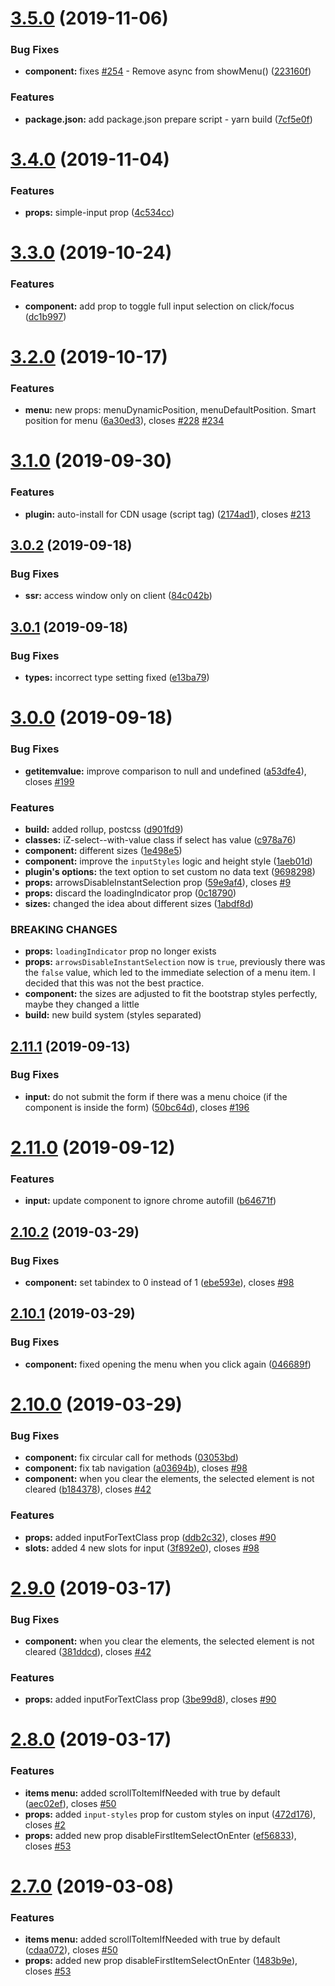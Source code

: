 # [3.5.0](https://github.com/iliyaZelenko/vue-cool-select/compare/v3.4.0...v3.5.0) (2019-11-06)


### Bug Fixes

* **component:** fixes [#254](https://github.com/iliyaZelenko/vue-cool-select/issues/254) - Remove async from showMenu() ([223160f](https://github.com/iliyaZelenko/vue-cool-select/commit/223160f))


### Features

* **package.json:** add package.json prepare script - yarn build ([7cf5e0f](https://github.com/iliyaZelenko/vue-cool-select/commit/7cf5e0f))

# [3.4.0](https://github.com/iliyaZelenko/vue-cool-select/compare/v3.3.0...v3.4.0) (2019-11-04)


### Features

* **props:** simple-input prop ([4c534cc](https://github.com/iliyaZelenko/vue-cool-select/commit/4c534cc))

# [3.3.0](https://github.com/iliyaZelenko/vue-cool-select/compare/v3.2.0...v3.3.0) (2019-10-24)


### Features

* **component:** add prop to toggle full input selection on click/focus ([dc1b997](https://github.com/iliyaZelenko/vue-cool-select/commit/dc1b997))

# [3.2.0](https://github.com/iliyaZelenko/vue-cool-select/compare/v3.1.0...v3.2.0) (2019-10-17)


### Features

* **menu:** new props: menuDynamicPosition, menuDefaultPosition. Smart position for menu ([6a30ed3](https://github.com/iliyaZelenko/vue-cool-select/commit/6a30ed3)), closes [#228](https://github.com/iliyaZelenko/vue-cool-select/issues/228) [#234](https://github.com/iliyaZelenko/vue-cool-select/issues/234)

# [3.1.0](https://github.com/iliyaZelenko/vue-cool-select/compare/v3.0.2...v3.1.0) (2019-09-30)


### Features

* **plugin:** auto-install for CDN usage (script tag) ([2174ad1](https://github.com/iliyaZelenko/vue-cool-select/commit/2174ad1)), closes [#213](https://github.com/iliyaZelenko/vue-cool-select/issues/213)

## [3.0.2](https://github.com/iliyaZelenko/vue-cool-select/compare/v3.0.1...v3.0.2) (2019-09-18)


### Bug Fixes

* **ssr:** access window only on client ([84c042b](https://github.com/iliyaZelenko/vue-cool-select/commit/84c042b))

## [3.0.1](https://github.com/iliyaZelenko/vue-cool-select/compare/v3.0.0...v3.0.1) (2019-09-18)


### Bug Fixes

* **types:** incorrect type setting fixed ([e13ba79](https://github.com/iliyaZelenko/vue-cool-select/commit/e13ba79))

# [3.0.0](https://github.com/iliyaZelenko/vue-cool-select/compare/v2.11.1...v3.0.0) (2019-09-18)


### Bug Fixes

* **getitemvalue:** improve comparison to null and undefined ([a53dfe4](https://github.com/iliyaZelenko/vue-cool-select/commit/a53dfe4)), closes [#199](https://github.com/iliyaZelenko/vue-cool-select/issues/199)


### Features

* **build:** added rollup, postcss ([d901fd9](https://github.com/iliyaZelenko/vue-cool-select/commit/d901fd9))
* **classes:** iZ-select--with-value class if select has value ([c978a76](https://github.com/iliyaZelenko/vue-cool-select/commit/c978a76))
* **component:** different sizes ([1e498e5](https://github.com/iliyaZelenko/vue-cool-select/commit/1e498e5))
* **component:** improve the `inputStyles` logic and height style ([1aeb01d](https://github.com/iliyaZelenko/vue-cool-select/commit/1aeb01d))
* **plugin's options:** the text option to set custom no data text ([9698298](https://github.com/iliyaZelenko/vue-cool-select/commit/9698298))
* **props:** arrowsDisableInstantSelection prop ([59e9af4](https://github.com/iliyaZelenko/vue-cool-select/commit/59e9af4)), closes [#9](https://github.com/iliyaZelenko/vue-cool-select/issues/9)
* **props:** discard the loadingIndicator prop ([0c18790](https://github.com/iliyaZelenko/vue-cool-select/commit/0c18790))
* **sizes:** changed the idea about different sizes ([1abdf8d](https://github.com/iliyaZelenko/vue-cool-select/commit/1abdf8d))


### BREAKING CHANGES

* **props:** `loadingIndicator` prop no longer exists
* **props:** `arrowsDisableInstantSelection` now is `true`, previously there was the `false` value, which led to the immediate selection of a menu
item. I decided that this was not the best practice.
* **component:** the sizes are adjusted to fit the bootstrap styles perfectly, maybe they changed a
little
* **build:** new build system (styles separated)

## [2.11.1](https://github.com/iliyaZelenko/vue-cool-select/compare/v2.11.0...v2.11.1) (2019-09-13)


### Bug Fixes

* **input:** do not submit the form if there was a menu choice (if the component is inside the form) ([50bc64d](https://github.com/iliyaZelenko/vue-cool-select/commit/50bc64d)), closes [#196](https://github.com/iliyaZelenko/vue-cool-select/issues/196)

# [2.11.0](https://github.com/iliyaZelenko/vue-cool-select/compare/v2.10.2...v2.11.0) (2019-09-12)


### Features

* **input:** update component to ignore chrome autofill ([b64671f](https://github.com/iliyaZelenko/vue-cool-select/commit/b64671f))

## [2.10.2](https://github.com/iliyaZelenko/vue-cool-select/compare/v2.10.1...v2.10.2) (2019-03-29)


### Bug Fixes

* **component:** set tabindex to 0 instead of 1 ([ebe593e](https://github.com/iliyaZelenko/vue-cool-select/commit/ebe593e)), closes [#98](https://github.com/iliyaZelenko/vue-cool-select/issues/98)

## [2.10.1](https://github.com/iliyaZelenko/vue-cool-select/compare/v2.10.0...v2.10.1) (2019-03-29)


### Bug Fixes

* **component:** fixed opening the menu when you click again ([046689f](https://github.com/iliyaZelenko/vue-cool-select/commit/046689f))

# [2.10.0](https://github.com/iliyaZelenko/vue-cool-select/compare/v2.9.0...v2.10.0) (2019-03-29)


### Bug Fixes

* **component:** fix circular call for methods ([03053bd](https://github.com/iliyaZelenko/vue-cool-select/commit/03053bd))
* **component:** fix tab navigation ([a03694b](https://github.com/iliyaZelenko/vue-cool-select/commit/a03694b)), closes [#98](https://github.com/iliyaZelenko/vue-cool-select/issues/98)
* **component:** when you clear the elements, the selected element is not cleared ([b184378](https://github.com/iliyaZelenko/vue-cool-select/commit/b184378)), closes [#42](https://github.com/iliyaZelenko/vue-cool-select/issues/42)


### Features

* **props:** added inputForTextClass prop ([ddb2c32](https://github.com/iliyaZelenko/vue-cool-select/commit/ddb2c32)), closes [#90](https://github.com/iliyaZelenko/vue-cool-select/issues/90)
* **slots:** added 4 new slots for input ([3f892e0](https://github.com/iliyaZelenko/vue-cool-select/commit/3f892e0)), closes [#98](https://github.com/iliyaZelenko/vue-cool-select/issues/98)

# [2.9.0](https://github.com/iliyaZelenko/vue-cool-select/compare/v2.8.0...v2.9.0) (2019-03-17)


### Bug Fixes

* **component:** when you clear the elements, the selected element is not cleared ([381ddcd](https://github.com/iliyaZelenko/vue-cool-select/commit/381ddcd)), closes [#42](https://github.com/iliyaZelenko/vue-cool-select/issues/42)


### Features

* **props:** added inputForTextClass prop ([3be99d8](https://github.com/iliyaZelenko/vue-cool-select/commit/3be99d8)), closes [#90](https://github.com/iliyaZelenko/vue-cool-select/issues/90)

# [2.8.0](https://github.com/iliyaZelenko/vue-cool-select/compare/v2.7.0...v2.8.0) (2019-03-17)


### Features

* **items menu:** added scrollToItemIfNeeded with true by default ([aec02ef](https://github.com/iliyaZelenko/vue-cool-select/commit/aec02ef)), closes [#50](https://github.com/iliyaZelenko/vue-cool-select/issues/50)
* **props:** added `input-styles` prop for custom styles on input ([472d176](https://github.com/iliyaZelenko/vue-cool-select/commit/472d176)), closes [#2](https://github.com/iliyaZelenko/vue-cool-select/issues/2)
* **props:** added new prop disableFirstItemSelectOnEnter ([ef56833](https://github.com/iliyaZelenko/vue-cool-select/commit/ef56833)), closes [#53](https://github.com/iliyaZelenko/vue-cool-select/issues/53)

# [2.7.0](https://github.com/iliyaZelenko/vue-cool-select/compare/v2.6.1...v2.7.0) (2019-03-08)


### Features

* **items menu:** added scrollToItemIfNeeded with true by default ([cdaa072](https://github.com/iliyaZelenko/vue-cool-select/commit/cdaa072)), closes [#50](https://github.com/iliyaZelenko/vue-cool-select/issues/50)
* **props:** added new prop disableFirstItemSelectOnEnter ([1483b9e](https://github.com/iliyaZelenko/vue-cool-select/commit/1483b9e)), closes [#53](https://github.com/iliyaZelenko/vue-cool-select/issues/53)
